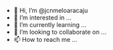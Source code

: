 - 👋 Hi, I’m @jcnmeloaracaju
- 👀 I’m interested in ...
- 🌱 I’m currently learning ...
- 💞️ I’m looking to collaborate on ...
- 📫 How to reach me ...

<!---
jcnmeloaracaju/jcnmeloaracaju is a ✨ special ✨ repository because its `README.md` (this file) appears on your GitHub profile.
You can click the Preview link to take a look at your changes.
--->

